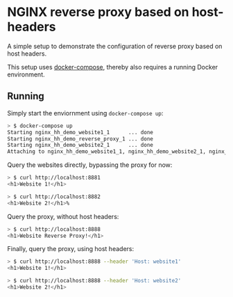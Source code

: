 # NGINX reverse proxy based on host-headers

A simple setup to demonstrate the configuration of reverse proxy based on host headers.

This setup uses [docker-compose](https://docs.docker.com/compose/), thereby also requires a running Docker environment.

## Running

Simply start the enviornment using `docker-compose up`:
```bash
> $ docker-compose up
Starting nginx_hh_demo_website1_1      ... done
Starting nginx_hh_demo_reverse_proxy_1 ... done
Starting nginx_hh_demo_website2_1      ... done
Attaching to nginx_hh_demo_website1_1, nginx_hh_demo_website2_1, nginx_hh_demo_reverse_proxy_1
```

Query the websites directly, bypassing the proxy for now:

```bash
> $ curl http://localhost:8881
<h1>Website 1!</h1>

> $ curl http://localhost:8882
<h1>Website 2!</h1>%
```

Query the proxy, without host headers:

```bash
> $ curl http://localhost:8888
<h1>Website Reverse Proxy!</h1>
```

Finally, query the proxy, using host headers:

```bash
> $ curl http://localhost:8888 --header 'Host: website1'
<h1>Website 1!</h1>

> $ curl http://localhost:8888 --header 'Host: website2'
<h1>Website 2!</h1>
```